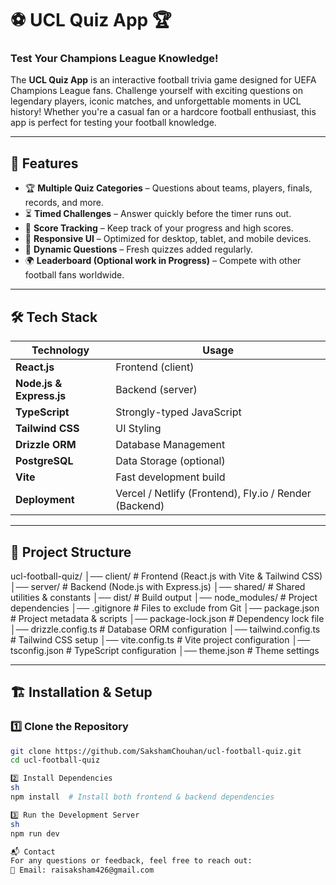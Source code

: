 # ⚽ UCL Quiz App 🏆  

### Test Your Champions League Knowledge!  

The **UCL Quiz App** is an interactive football trivia game designed for UEFA Champions League fans. Challenge yourself with exciting questions on legendary players, iconic matches, and unforgettable moments in UCL history! Whether you're a casual fan or a hardcore football enthusiast, this app is perfect for testing your football knowledge.  

---

## 🚀 Features  

- 🏆 **Multiple Quiz Categories** – Questions about teams, players, finals, records, and more.  
- ⏳ **Timed Challenges** – Answer quickly before the timer runs out.  
- 🎯 **Score Tracking** – Keep track of your progress and high scores.  
- 📱 **Responsive UI** – Optimized for desktop, tablet, and mobile devices.   
- 🔄 **Dynamic Questions** – Fresh quizzes added regularly.  
- 🌍 **Leaderboard (Optional work in Progress)** – Compete with other football fans worldwide.  

---

## 🛠️ Tech Stack  

| **Technology**  | **Usage** |
|---------------|------------|
| **React.js** | Frontend (client) |
| **Node.js & Express.js** | Backend (server) |
| **TypeScript** | Strongly-typed JavaScript |
| **Tailwind CSS** | UI Styling |
| **Drizzle ORM** | Database Management |
| **PostgreSQL** | Data Storage (optional) |
| **Vite** | Fast development build |
| **Deployment** | Vercel / Netlify (Frontend), Fly.io / Render (Backend) |

---

## 📂 Project Structure  
ucl-football-quiz/
│── client/          # Frontend (React.js with Vite & Tailwind CSS)
│── server/          # Backend (Node.js with Express.js)
│── shared/          # Shared utilities & constants
│── dist/            # Build output
│── node_modules/    # Project dependencies
│── .gitignore       # Files to exclude from Git
│── package.json     # Project metadata & scripts
│── package-lock.json # Dependency lock file
│── drizzle.config.ts # Database ORM configuration
│── tailwind.config.ts # Tailwind CSS setup
│── vite.config.ts   # Vite project configuration
│── tsconfig.json    # TypeScript configuration
│── theme.json       # Theme settings




---

## 🏗️ Installation & Setup  

### 1️⃣ Clone the Repository  
```sh
git clone https://github.com/SakshamChouhan/ucl-football-quiz.git
cd ucl-football-quiz

2️⃣ Install Dependencies
sh
npm install  # Install both frontend & backend dependencies

3️⃣ Run the Development Server
sh
npm run dev

📬 Contact
For any questions or feedback, feel free to reach out:
📧 Email: raisaksham426@gmail.com
